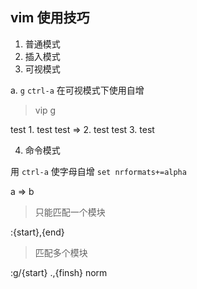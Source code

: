 vim 使用技巧
---

1. 普通模式
2. 插入模式
3. 可视模式

a. `g` `ctrl-a` 在可视模式下使用自增

> vip g<c-a>

test        1. test
test   =>   2. test
test        3. test

4. 命令模式


用 `ctrl-a` 使字母自增
`set nrformats+=alpha`

a => b

> 只能匹配一个模块

:{start},{end}

> 匹配多个模块

:g/{start} .,{finsh} norm
